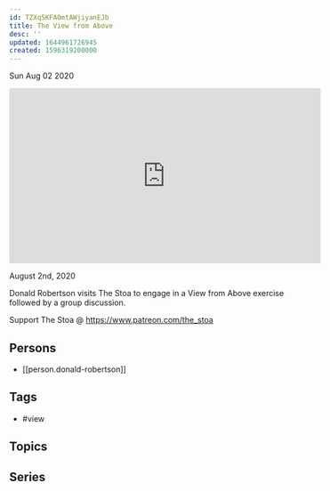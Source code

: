 ```yaml
---
id: TZXq5KFAOmtAWjiyanEJb
title: The View from Above
desc: ''
updated: 1644961726945
created: 1596319200000
---
```





Sun Aug 02 2020

<iframe width="560" height="315" src="https://www.youtube.com/embed/qPYjiNHs4lU" title="The View from Above w/ Donald Robertson" frameborder="0" allow="accelerometer; autoplay; clipboard-write; encrypted-media; gyroscope; picture-in-picture" allowfullscreen ></iframe>

August 2nd, 2020

Donald Robertson visits The Stoa to engage in a View from Above exercise followed by a group discussion.

Support The Stoa @ https://www.patreon.com/the_stoa

## Persons

- [[person.donald-robertson]]

## Tags

- #view

## Topics



## Series



